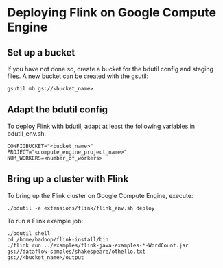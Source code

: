 Deploying Flink on Google Compute Engine
========================================

Set up a bucket
----------------

If you have not done so, create a bucket for the bdutil config and
staging files. A new bucket can be created with the gsutil:

    gsutil mb gs://<bucket_name>


Adapt the bdutil config
-----------------------

To deploy Flink with bdutil, adapt at least the following variables in
bdutil_env.sh.

    CONFIGBUCKET="<bucket_name>"
    PROJECT="<compute_engine_project_name>"
    NUM_WORKERS=<number_of_workers>


Bring up a cluster with Flink
-----------------------------

To bring up the Flink cluster on Google Compute Engine, execute:

    ./bdutil -e extensions/flink/flink_env.sh deploy

To run a Flink example job:

    ./bdutil shell
    cd /home/hadoop/flink-install/bin
    ./flink run ../examples/flink-java-examples-*-WordCount.jar gs://dataflow-samples/shakespeare/othello.txt gs://<bucket_name>/output
